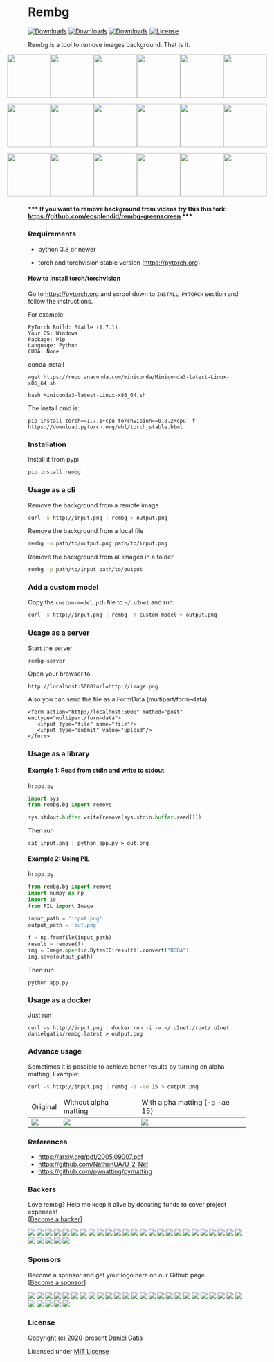 # Rembg

[![Downloads](https://pepy.tech/badge/rembg)](https://pepy.tech/project/rembg)
[![Downloads](https://pepy.tech/badge/rembg/month)](https://pepy.tech/project/rembg/month)
[![Downloads](https://pepy.tech/badge/rembg/week)](https://pepy.tech/project/rembg/week)
[![License](https://img.shields.io/badge/License-MIT-blue.svg)](https://img.shields.io/badge/License-MIT-blue.svg)

Rembg is a tool to remove images background. That is it.

<p style="display: flex;align-items: center;justify-content: center;">
  <img src="https://raw.githubusercontent.com/danielgatis/rembg/master/examples/car-1.jpg" width="100" />
  <img src="https://raw.githubusercontent.com/danielgatis/rembg/master/examples/car-1.out.png" width="100" />
  <img src="https://raw.githubusercontent.com/danielgatis/rembg/master/examples/car-2.jpg" width="100" />
  <img src="https://raw.githubusercontent.com/danielgatis/rembg/master/examples/car-2.out.png" width="100" />
  <img src="https://raw.githubusercontent.com/danielgatis/rembg/master/examples/car-3.jpg" width="100" />
  <img src="https://raw.githubusercontent.com/danielgatis/rembg/master/examples/car-3.out.png" width="100" />
</p>

<p style="display: flex;align-items: center;justify-content: center;">
  <img src="https://raw.githubusercontent.com/danielgatis/rembg/master/examples/animal-1.jpg" width="100" />
  <img src="https://raw.githubusercontent.com/danielgatis/rembg/master/examples/animal-1.out.png" width="100" />
  <img src="https://raw.githubusercontent.com/danielgatis/rembg/master/examples/animal-2.jpg" width="100" />
  <img src="https://raw.githubusercontent.com/danielgatis/rembg/master/examples/animal-2.out.png" width="100" />
  <img src="https://raw.githubusercontent.com/danielgatis/rembg/master/examples/animal-3.jpg" width="100" />
  <img src="https://raw.githubusercontent.com/danielgatis/rembg/master/examples/animal-3.out.png" width="100" />
</p>

<p style="display: flex;align-items: center;justify-content: center;">
  <img src="https://raw.githubusercontent.com/danielgatis/rembg/master/examples/girl-1.jpg" width="100" />
  <img src="https://raw.githubusercontent.com/danielgatis/rembg/master/examples/girl-1.out.png" width="100" />
  <img src="https://raw.githubusercontent.com/danielgatis/rembg/master/examples/girl-2.jpg" width="100" />
  <img src="https://raw.githubusercontent.com/danielgatis/rembg/master/examples/girl-2.out.png" width="100" />
  <img src="https://raw.githubusercontent.com/danielgatis/rembg/master/examples/girl-3.jpg" width="100" />
  <img src="https://raw.githubusercontent.com/danielgatis/rembg/master/examples/girl-3.out.png" width="100" />
</p>

#### *** If you want to remove background from videos try this this fork: https://github.com/ecsplendid/rembg-greenscreen ***

### Requirements

* python 3.8 or newer

* torch and torchvision stable version (https://pytorch.org)

#### How to install torch/torchvision

Go to https://pytorch.org and scrool down to `INSTALL PYTORCH` section and follow the instructions.

For example:
```
PyTorch Build: Stable (1.7.1)
Your OS: Windows
Package: Pip
Language: Python
CUDA: None
```

conda install
```
wget https://repo.anaconda.com/miniconda/Miniconda3-latest-Linux-x86_64.sh

bash Miniconda3-latest-Linux-x86_64.sh
```

The install cmd is:
```
pip install torch==1.7.1+cpu torchvision==0.8.2+cpu -f https://download.pytorch.org/whl/torch_stable.html
```

### Installation

Install it from pypi

```bash
pip install rembg
```

### Usage as a cli

Remove the background from a remote image
```bash
curl -s http://input.png | rembg > output.png
```

Remove the background from a local file
```bash
rembg -o path/to/output.png path/to/input.png
```

Remove the background from all images in a folder
```bash
rembg -p path/to/input path/to/output
```

### Add a custom model

Copy the `custom-model.pth` file to `~/.u2net` and run:

```bash
curl -s http://input.png | rembg -m custom-model > output.png
```

### Usage as a server

Start the server
```bash
rembg-server
```

Open your browser to
```
http://localhost:5000?url=http://image.png
```

Also you can send the file as a FormData (multipart/form-data):
```
<form action="http://localhost:5000" method="post" enctype="multipart/form-data">
   <input type="file" name="file"/>
   <input type="submit" value="upload"/>
</form>
```

### Usage as a library

#### Example 1: Read from stdin and write to stdout

In `app.py`
```python
import sys
from rembg.bg import remove

sys.stdout.buffer.write(remove(sys.stdin.buffer.read()))
```

Then run
```
cat input.png | python app.py > out.png
```

#### Example 2: Using PIL

In `app.py`
```python
from rembg.bg import remove
import numpy as np
import io
from PIL import Image

input_path = 'input.png'
output_path = 'out.png'

f = np.fromfile(input_path)
result = remove(f)
img = Image.open(io.BytesIO(result)).convert("RGBA")
img.save(output_path)
```

Then run
```
python app.py
```

### Usage as a docker

Just run

```
curl -s http://input.png | docker run -i -v ~/.u2net:/root/.u2net danielgatis/rembg:latest > output.png
```

### Advance usage

Sometimes it is possible to achieve better results by turning on alpha matting. Example:
```bash
curl -s http://input.png | rembg -a -ae 15 > output.png
```

<table>
    <thead>
        <tr>
            <td>Original</td>
            <td>Without alpha matting</td>
            <td>With alpha matting (-a -ae 15)</td>
        </tr>
    </thead>
    <tbody>
        <tr>
            <td><img src="https://raw.githubusercontent.com/danielgatis/rembg/master/examples/food-1.jpg"/></td>
            <td><img src="https://raw.githubusercontent.com/danielgatis/rembg/master/examples/food-1.out.jpg"/></td>
            <td><img src="https://raw.githubusercontent.com/danielgatis/rembg/master/examples/food-1.out.alpha.jpg"/></td>
        </tr>
    </tbody>
</table>

### References

- https://arxiv.org/pdf/2005.09007.pdf
- https://github.com/NathanUA/U-2-Net
- https://github.com/pymatting/pymatting

### Backers

Love rembg? Help me keep it alive by donating funds to cover project expenses!<br />
[[Become a backer](https://opencollective.com/rembg#backer)]

<a href="https://opencollective.com/rembg/backer/0/website" target="_blank"><img src="https://opencollective.com/rembg/backer/0/avatar.svg"></a>
<a href="https://opencollective.com/rembg/backer/1/website" target="_blank"><img src="https://opencollective.com/rembg/backer/1/avatar.svg"></a>
<a href="https://opencollective.com/rembg/backer/2/website" target="_blank"><img src="https://opencollective.com/rembg/backer/2/avatar.svg"></a>
<a href="https://opencollective.com/rembg/backer/3/website" target="_blank"><img src="https://opencollective.com/rembg/backer/3/avatar.svg"></a>
<a href="https://opencollective.com/rembg/backer/4/website" target="_blank"><img src="https://opencollective.com/rembg/backer/4/avatar.svg"></a>
<a href="https://opencollective.com/rembg/backer/5/website" target="_blank"><img src="https://opencollective.com/rembg/backer/5/avatar.svg"></a>
<a href="https://opencollective.com/rembg/backer/6/website" target="_blank"><img src="https://opencollective.com/rembg/backer/6/avatar.svg"></a>
<a href="https://opencollective.com/rembg/backer/7/website" target="_blank"><img src="https://opencollective.com/rembg/backer/7/avatar.svg"></a>
<a href="https://opencollective.com/rembg/backer/8/website" target="_blank"><img src="https://opencollective.com/rembg/backer/8/avatar.svg"></a>
<a href="https://opencollective.com/rembg/backer/9/website" target="_blank"><img src="https://opencollective.com/rembg/backer/9/avatar.svg"></a>
<a href="https://opencollective.com/rembg/backer/10/website" target="_blank"><img src="https://opencollective.com/rembg/backer/10/avatar.svg"></a>
<a href="https://opencollective.com/rembg/backer/11/website" target="_blank"><img src="https://opencollective.com/rembg/backer/11/avatar.svg"></a>
<a href="https://opencollective.com/rembg/backer/12/website" target="_blank"><img src="https://opencollective.com/rembg/backer/12/avatar.svg"></a>
<a href="https://opencollective.com/rembg/backer/13/website" target="_blank"><img src="https://opencollective.com/rembg/backer/13/avatar.svg"></a>
<a href="https://opencollective.com/rembg/backer/14/website" target="_blank"><img src="https://opencollective.com/rembg/backer/14/avatar.svg"></a>
<a href="https://opencollective.com/rembg/backer/15/website" target="_blank"><img src="https://opencollective.com/rembg/backer/15/avatar.svg"></a>
<a href="https://opencollective.com/rembg/backer/16/website" target="_blank"><img src="https://opencollective.com/rembg/backer/16/avatar.svg"></a>
<a href="https://opencollective.com/rembg/backer/17/website" target="_blank"><img src="https://opencollective.com/rembg/backer/17/avatar.svg"></a>
<a href="https://opencollective.com/rembg/backer/18/website" target="_blank"><img src="https://opencollective.com/rembg/backer/18/avatar.svg"></a>
<a href="https://opencollective.com/rembg/backer/19/website" target="_blank"><img src="https://opencollective.com/rembg/backer/19/avatar.svg"></a>
<a href="https://opencollective.com/rembg/backer/20/website" target="_blank"><img src="https://opencollective.com/rembg/backer/20/avatar.svg"></a>
<a href="https://opencollective.com/rembg/backer/21/website" target="_blank"><img src="https://opencollective.com/rembg/backer/21/avatar.svg"></a>
<a href="https://opencollective.com/rembg/backer/22/website" target="_blank"><img src="https://opencollective.com/rembg/backer/22/avatar.svg"></a>
<a href="https://opencollective.com/rembg/backer/23/website" target="_blank"><img src="https://opencollective.com/rembg/backer/23/avatar.svg"></a>
<a href="https://opencollective.com/rembg/backer/24/website" target="_blank"><img src="https://opencollective.com/rembg/backer/24/avatar.svg"></a>
<a href="https://opencollective.com/rembg/backer/25/website" target="_blank"><img src="https://opencollective.com/rembg/backer/25/avatar.svg"></a>
<a href="https://opencollective.com/rembg/backer/26/website" target="_blank"><img src="https://opencollective.com/rembg/backer/26/avatar.svg"></a>
<a href="https://opencollective.com/rembg/backer/27/website" target="_blank"><img src="https://opencollective.com/rembg/backer/27/avatar.svg"></a>
<a href="https://opencollective.com/rembg/backer/28/website" target="_blank"><img src="https://opencollective.com/rembg/backer/28/avatar.svg"></a>
<a href="https://opencollective.com/rembg/backer/29/website" target="_blank"><img src="https://opencollective.com/rembg/backer/29/avatar.svg"></a>

### Sponsors

Become a sponsor and get your logo here on our Github page.<br /> 
[[Become a sponsor](https://opencollective.com/rembg#sponsor)]

<a href="https://opencollective.com/rembg/sponsor/0/website" target="_blank"><img src="https://opencollective.com/rembg/sponsor/0/avatar.svg"></a>
<a href="https://opencollective.com/rembg/sponsor/1/website" target="_blank"><img src="https://opencollective.com/rembg/sponsor/1/avatar.svg"></a>
<a href="https://opencollective.com/rembg/sponsor/2/website" target="_blank"><img src="https://opencollective.com/rembg/sponsor/2/avatar.svg"></a>
<a href="https://opencollective.com/rembg/sponsor/3/website" target="_blank"><img src="https://opencollective.com/rembg/sponsor/3/avatar.svg"></a>
<a href="https://opencollective.com/rembg/sponsor/4/website" target="_blank"><img src="https://opencollective.com/rembg/sponsor/4/avatar.svg"></a>
<a href="https://opencollective.com/rembg/sponsor/5/website" target="_blank"><img src="https://opencollective.com/rembg/sponsor/5/avatar.svg"></a>
<a href="https://opencollective.com/rembg/sponsor/6/website" target="_blank"><img src="https://opencollective.com/rembg/sponsor/6/avatar.svg"></a>
<a href="https://opencollective.com/rembg/sponsor/7/website" target="_blank"><img src="https://opencollective.com/rembg/sponsor/7/avatar.svg"></a>
<a href="https://opencollective.com/rembg/sponsor/8/website" target="_blank"><img src="https://opencollective.com/rembg/sponsor/8/avatar.svg"></a>
<a href="https://opencollective.com/rembg/sponsor/9/website" target="_blank"><img src="https://opencollective.com/rembg/sponsor/9/avatar.svg"></a>
<a href="https://opencollective.com/rembg/sponsor/10/website" target="_blank"><img src="https://opencollective.com/rembg/sponsor/10/avatar.svg"></a>
<a href="https://opencollective.com/rembg/sponsor/11/website" target="_blank"><img src="https://opencollective.com/rembg/sponsor/11/avatar.svg"></a>
<a href="https://opencollective.com/rembg/sponsor/12/website" target="_blank"><img src="https://opencollective.com/rembg/sponsor/12/avatar.svg"></a>
<a href="https://opencollective.com/rembg/sponsor/13/website" target="_blank"><img src="https://opencollective.com/rembg/sponsor/13/avatar.svg"></a>
<a href="https://opencollective.com/rembg/sponsor/14/website" target="_blank"><img src="https://opencollective.com/rembg/sponsor/14/avatar.svg"></a>
<a href="https://opencollective.com/rembg/sponsor/15/website" target="_blank"><img src="https://opencollective.com/rembg/sponsor/15/avatar.svg"></a>
<a href="https://opencollective.com/rembg/sponsor/16/website" target="_blank"><img src="https://opencollective.com/rembg/sponsor/16/avatar.svg"></a>
<a href="https://opencollective.com/rembg/sponsor/17/website" target="_blank"><img src="https://opencollective.com/rembg/sponsor/17/avatar.svg"></a>
<a href="https://opencollective.com/rembg/sponsor/18/website" target="_blank"><img src="https://opencollective.com/rembg/sponsor/18/avatar.svg"></a>
<a href="https://opencollective.com/rembg/sponsor/19/website" target="_blank"><img src="https://opencollective.com/rembg/sponsor/19/avatar.svg"></a>
<a href="https://opencollective.com/rembg/sponsor/20/website" target="_blank"><img src="https://opencollective.com/rembg/sponsor/20/avatar.svg"></a>
<a href="https://opencollective.com/rembg/sponsor/21/website" target="_blank"><img src="https://opencollective.com/rembg/sponsor/21/avatar.svg"></a>
<a href="https://opencollective.com/rembg/sponsor/22/website" target="_blank"><img src="https://opencollective.com/rembg/sponsor/22/avatar.svg"></a>
<a href="https://opencollective.com/rembg/sponsor/23/website" target="_blank"><img src="https://opencollective.com/rembg/sponsor/23/avatar.svg"></a>
<a href="https://opencollective.com/rembg/sponsor/24/website" target="_blank"><img src="https://opencollective.com/rembg/sponsor/24/avatar.svg"></a>
<a href="https://opencollective.com/rembg/sponsor/25/website" target="_blank"><img src="https://opencollective.com/rembg/sponsor/25/avatar.svg"></a>
<a href="https://opencollective.com/rembg/sponsor/26/website" target="_blank"><img src="https://opencollective.com/rembg/sponsor/26/avatar.svg"></a>
<a href="https://opencollective.com/rembg/sponsor/27/website" target="_blank"><img src="https://opencollective.com/rembg/sponsor/27/avatar.svg"></a>
<a href="https://opencollective.com/rembg/sponsor/28/website" target="_blank"><img src="https://opencollective.com/rembg/sponsor/28/avatar.svg"></a>
<a href="https://opencollective.com/rembg/sponsor/29/website" target="_blank"><img src="https://opencollective.com/rembg/sponsor/29/avatar.svg"></a>

### License

Copyright (c) 2020-present [Daniel Gatis](https://github.com/danielgatis)

Licensed under [MIT License](./LICENSE.txt)
